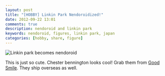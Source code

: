 ```yaml
---
layout: post
title: "[HOBBY] Linkin Park Nendoroidized!"
date: 2012-09-22 13:01
comments: true
description: nendoroid and linkin park
keywords: nendoroid, figures, linkin park, japan
categories: [hobby, share, figure]
---
```

![Linkin park becomes nendoroid](http://img.goodsmile.info/cgm/ecommerce/goodsmile/images/large/70eb92d5b92daa10ca80f04d32ce3c72.jpg)
<!-- more -->
This is just so cute. Chester bennington looks cool! Grab them from [Good Smile](http://www.goodsmile.info/product/en/3576/Nendoroid+Petite+LINKIN+PARK+Set.html). They ship overseas as well.